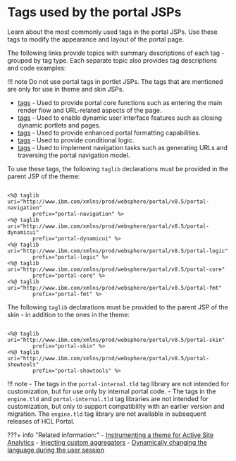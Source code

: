 # Tags used by the portal JSPs

Learn about the most commonly used tags in the portal JSPs. Use these tags to modify the appearance and layout of the portal page.

The following links provide topics with summary descriptions of each tag - grouped by tag type. Each separate topic also provides tag descriptions and code examples:

!!! note
	Do not use portal tags in portlet JSPs. The tags that are mentioned are only for use in theme and skin JSPs.

-   [<portal-core/> tags](dgn_ptlcore.md) - Used to provide portal core functions such as entering the main render flow and URL-related aspects of the page.
-   [<portal-dynamicui/> tags](dgn_ptldynam.md) - Used to enable dynamic user interface features such as closing dynamic portlets and pages.
-   [<portal-fmt/> tags](dgn_ptlfmt.md) - Used to provide enhanced portal formatting capabilities.
-   [<portal-logic/> tags](dgn_ptllogic.md) - Used to provide conditional logic.
-   [<portal-navigation/> tags](dgn_ptlnavig.md) - Used to implement navigation tasks such as generating URLs and traversing the portal navigation model.

To use these tags, the following `taglib` declarations must be provided in the parent JSP of the theme:

```

<%@ taglib uri="http://www.ibm.com/xmlns/prod/websphere/portal/v8.5/portal-navigation" 
		prefix="portal-navigation" %>
<%@ taglib uri="http://www.ibm.com/xmlns/prod/websphere/portal/v8.5/portal-dynamicui" 
		prefix="portal-dynamicui" %>
<%@ taglib uri="http://www.ibm.com/xmlns/prod/websphere/portal/v8.5/portal-logic" 
		prefix="portal-logic" %>
<%@ taglib uri="http://www.ibm.com/xmlns/prod/websphere/portal/v8.5/portal-core" 
		prefix="portal-core" %>
<%@ taglib uri="http://www.ibm.com/xmlns/prod/websphere/portal/v8.5/portal-fmt" 
		prefix="portal-fmt" %>

```

The following `taglib` declarations must be provided to the parent JSP of the skin - in addition to the ones in the theme:

```

<%@ taglib uri="http://www.ibm.com/xmlns/prod/websphere/portal/v8.5/portal-skin" 
		prefix="portal-skin" %>
<%@ taglib uri="http://www.ibm.com/xmlns/prod/websphere/portal/v8.5/portal-showtools" 
		prefix="portal-showtools" %>

```

!!! note
	-   The tags in the `portal-internal.tld` tag library are not intended for customization, but for use only by internal portal code.
	-   The tags in the `engine.tld` and `portal-internal.tld` tag libraries are not intended for customization, but only to support compatibility with an earlier version and migration. The `engine.tld` tag library are not available in subsequent releases of HCL Portal.


???+ info "Related information:"
	- [Instrumenting a theme for Active Site Analytics](../../../../deployment/manage/monitoring/analyze_portal_usage/user_behavior_by_asa/collecting_analytics_data/instrumenting_theme_for_asa/index.md)
	- [Injecting custom aggregators](../../../../deployment/manage/monitoring/analyze_portal_usage/user_behavior_by_asa/collecting_analytics_data/instrumenting_theme_for_asa/sa_asa_injct_custaggrg.md)
	- [Dynamically changing the language during the user session](../../../../extend_dx/development_tools/portal_admin_tools/language_support/adchglang_dynamic.md)


